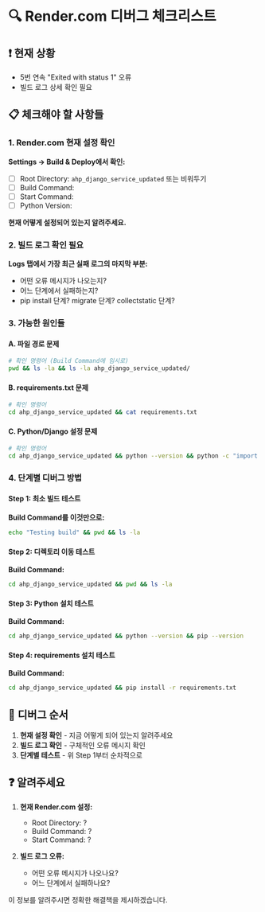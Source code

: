 # 🔍 Render.com 디버그 체크리스트

## ❗ 현재 상황
- 5번 연속 "Exited with status 1" 오류
- 빌드 로그 상세 확인 필요

## 📋 체크해야 할 사항들

### 1. Render.com 현재 설정 확인
**Settings → Build & Deploy에서 확인:**
- [ ] Root Directory: `ahp_django_service_updated` 또는 비워두기
- [ ] Build Command: 
- [ ] Start Command: 
- [ ] Python Version: 

**현재 어떻게 설정되어 있는지 알려주세요.**

### 2. 빌드 로그 확인 필요
**Logs 탭에서 가장 최근 실패 로그의 마지막 부분:**
- 어떤 오류 메시지가 나오는지?
- 어느 단계에서 실패하는지?
- pip install 단계? migrate 단계? collectstatic 단계?

### 3. 가능한 원인들

#### A. 파일 경로 문제
```bash
# 확인 명령어 (Build Command에 임시로)
pwd && ls -la && ls -la ahp_django_service_updated/
```

#### B. requirements.txt 문제
```bash
# 확인 명령어
cd ahp_django_service_updated && cat requirements.txt
```

#### C. Python/Django 설정 문제
```bash
# 확인 명령어
cd ahp_django_service_updated && python --version && python -c "import django; print(django.VERSION)"
```

### 4. 단계별 디버그 방법

#### Step 1: 최소 빌드 테스트
**Build Command를 이것만으로:**
```bash
echo "Testing build" && pwd && ls -la
```

#### Step 2: 디렉토리 이동 테스트
**Build Command:**
```bash
cd ahp_django_service_updated && pwd && ls -la
```

#### Step 3: Python 설치 테스트
**Build Command:**
```bash
cd ahp_django_service_updated && python --version && pip --version
```

#### Step 4: requirements 설치 테스트
**Build Command:**
```bash
cd ahp_django_service_updated && pip install -r requirements.txt
```

## 🎯 디버그 순서

1. **현재 설정 확인** - 지금 어떻게 되어 있는지 알려주세요
2. **빌드 로그 확인** - 구체적인 오류 메시지 확인
3. **단계별 테스트** - 위 Step 1부터 순차적으로

## ❓ 알려주세요

1. **현재 Render.com 설정:**
   - Root Directory: ?
   - Build Command: ?
   - Start Command: ?

2. **빌드 로그 오류:**
   - 어떤 오류 메시지가 나오나요?
   - 어느 단계에서 실패하나요?

이 정보를 알려주시면 정확한 해결책을 제시하겠습니다.